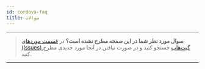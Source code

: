 ```yaml
---
id: cordova-faq
title: سوالات
---
```


---

> **سوال مورد نظر شما در این صفحه مطرح نشده است؟** در [قسمت موردهای (Issues) گیت‌هاب](https://github.com/pusheco/cordova-sample/issues?utf8=%E2%9C%93&q=is%3Aissue) جستجو کنید و در صورت نیافتن در آنجا مورد جدیدی مطرح کنید.

---
